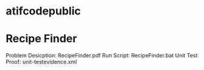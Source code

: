 # atifcodepublic

# Recipe Finder

Problem Desicption: RecipeFinder.pdf
Run Script: RecipeFinder.bat
Unit Test Proof: unit-testevidence.xml
